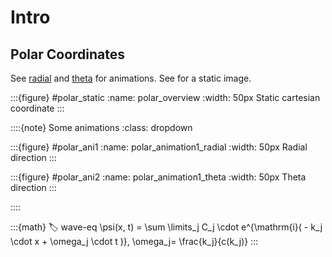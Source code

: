 
# Intro
## Polar Coordinates

See [radial](#polar_animation1_radial) and [theta](#polar_animation1_theta) for animations. See [](#polar_overview) for a static image.


:::{figure} #polar_static
:name: polar_overview
:width: 50px
Static cartesian coordinate
:::







::::{note} Some animations
:class: dropdown

:::{figure} #polar_ani1
:name: polar_animation1_radial
:width: 50px
Radial direction
:::


:::{figure} #polar_ani2
:name: polar_animation1_theta
:width: 50px
Theta direction
:::



::::


:::{math}
:label: wave-eq
\psi(x, t) = \sum \limits_j C_j \cdot e^{\mathrm{i}( - k_j \cdot x + \omega_j \cdot t )}, \omega_j= \frac{k_j}{c(k_j)}
:::



